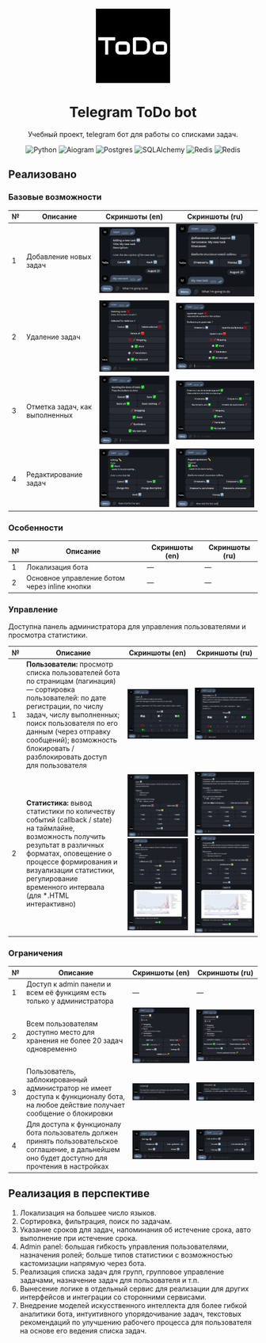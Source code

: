 <p align="center">
  <a href="https://github.com/egorov-m/telegram-todo-bot" target="blank"><img src="./assets/logo.jpg" width="150" alt="ToDo" /></a>
</p>
<h1 align="center">Telegram ToDo bot</h1>
<p align="center">Учебный проект, telegram бот для работы со списками задач.</p>

<p align="center">
    <img src="https://img.shields.io/badge/Python-000?style=for-the-badge&logo=python&logoColor=white" alt="Python">
    <img src="https://img.shields.io/badge/Aiogram-000?style=for-the-badge&logo=aiogram&logoColor=white" alt="Aiogram">
    <img src="https://img.shields.io/badge/Postgres-000?style=for-the-badge&logo=postgresql&logoColor=white" alt="Postgres">
    <img src="https://img.shields.io/badge/SQLAlchemy-000?style=for-the-badge&logo=sqlalchemy&logoColor=white" alt="SQLAlchemy">
    <img src="https://img.shields.io/badge/Redis-000?style=for-the-badge&logo=redis&logoColor=white" alt="Redis">
    <img src="https://img.shields.io/badge/Plotly-000?style=for-the-badge&logo=plotly&logoColor=white" alt="Redis">
</p>

## Реализовано

### Базовые возможности

| № | Описание                       | Скриншоты (en)                                    | Скриншоты (ru)                                    |
| - |--------------------------------|---------------------------------------------------|---------------------------------------------------|
| 1 | Добавление новых задач         | ![imdge](./assets/screenshots/en/add_task.png)    | ![imdge](./assets/screenshots/ru/add_task.png)    |
| 2 | Удаление задач                 | ![imdge](./assets/screenshots/en/delete_task.png) | ![imdge](./assets/screenshots/ru/delete_task.png) |
| 3 | Отметка задач, как выполненных | ![imdge](./assets/screenshots/en/done_task.png)   | ![imdge](./assets/screenshots/ru/done_task.png)   |
| 4 | Редактирование задач           | ![imdge](./assets/screenshots/en/edit_task.png)   | ![imdge](./assets/screenshots/ru/edit_task.png)   |

### Особенности

| № | Описание                                      | Скриншоты (en) | Скриншоты (ru) |
| - |-----------------------------------------------|----------------|----------------|
| 1 | Локализация бота                              | —              | —              |
| 2 | Основное управление ботом через inline кнопки | —              | —              |

### Управление

Доступна панель администратора для управления пользователями и просмотра статистики.

| № | Описание                                                                                                                                                                                                                                                                                        | Скриншоты (en)                                                                                                      | Скриншоты (ru)                                                                                                      |
| - |-------------------------------------------------------------------------------------------------------------------------------------------------------------------------------------------------------------------------------------------------------------------------------------------------|---------------------------------------------------------------------------------------------------------------------|---------------------------------------------------------------------------------------------------------------------|
| 1 | **Пользователи:** просмотр списка пользователей бота по страницам (пагинация) — сортировка пользователей: по дате регистрации, по числу задач, числу выполненных; поиск пользователя по его данным (через отправку сообщений); возможность блокировать / разблокировать доступ для пользователя | ![imdge](./assets/screenshots/en/admin_panel_users.png)                                                             | ![imdge](./assets/screenshots/ru/admin_panel_users.png)                                                             |
| 2 | **Статистика:** вывод статистики по количеству событий  (callback / state) на таймлайне, возможность получить результат в различных форматах, оповещение о процессе формирования и визуализации статистики, регулирование временного интервала (для *.HTML интерактивно)                        | ![imdge](./assets/screenshots/en/admin_panel_stats_1.png) ![imdge](./assets/screenshots/en/admin_panel_stats_2.png) | ![imdge](./assets/screenshots/ru/admin_panel_stats_1.png) ![imdge](./assets/screenshots/ru/admin_panel_stats_2.png) |


### Ограничения

| № | Описание                                                                                                                                           | Скриншоты (en)                                 | Скриншоты (ru)                                 |
| - |----------------------------------------------------------------------------------------------------------------------------------------------------|------------------------------------------------|------------------------------------------------|
| 1 | Доступ к admin панели и всем её функциям есть только у администратора                                                                              | —                                              | —                                              |
| 2 | Всем пользователям доступно место для хранения не более 20 задач одновременно                                                                      | ![imdge](./assets/screenshots/en/main.png)     | ![imdge](./assets/screenshots/ru/main.png)     |
| 3 | Пользователь, заблокированный администратор не имеет доступа к функционалу бота, на любое действие получает сообщение о блокировки                 | ![imdge](./assets/screenshots/en/lockout.png)  | ![imdge](./assets/screenshots/ru/lockout.png)  |
| 4 | Для доступа к функционалу бота пользователь должен принять пользовательское соглашение, в дальнейшем оно будет доступно для прочтения в настройках | ![image](./assets/screenshots/en/settings.png) | ![image](./assets/screenshots/ru/settings.png) |

## Реализация в перспективе

1. Локализация на большее число языков.
2. Сортировка, фильтрация, поиск по задачам.
3. Указание сроков для задач, напоминания об истечение срока, авто выполнение при истечение срока.
4. Admin panel: большая гибкость управления пользователями, назначения ролей; больше типов статистики с возможностью кастомизации напрямую через бота.
5. Реализация списка задач для групп, групповое управление задачами, назначение задач для пользователя и т.п.
6. Вынесение логике в отдельный сервис для реализации для других интерфейсов и интеграции со сторонними сервисами.
7. Внедрение моделей искусственного интеллекта для более гибкой аналитики бота, интуитивного упорядочивание задач, текстовых рекомендаций по улучшению рабочего процесса для пользователя на основе его ведения списка задач.
